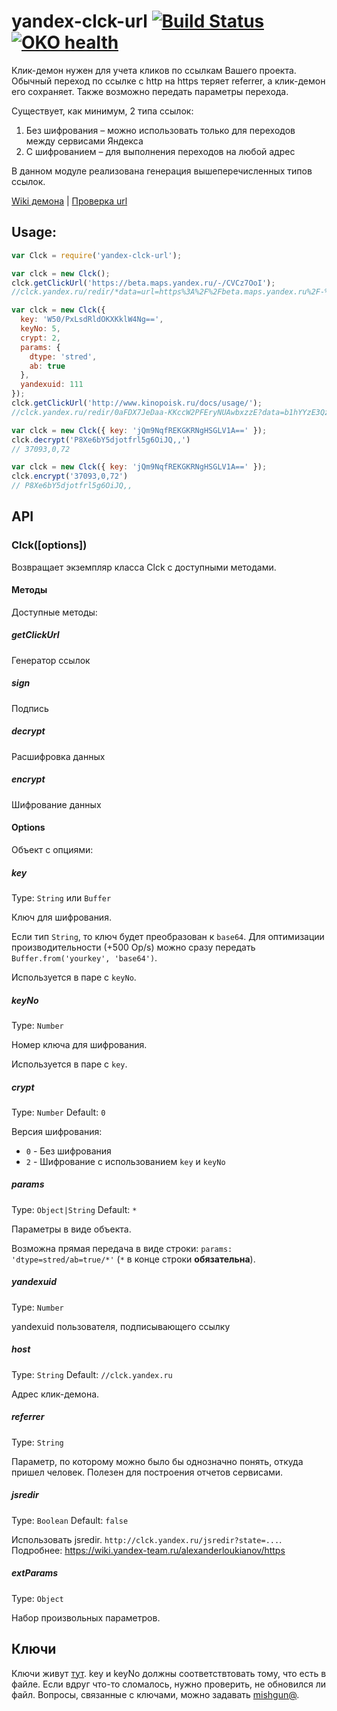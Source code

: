 # yandex-clck-url [![Build Status](http://drone-beta.haze.yandex.net/api/badges/project-stub/yandex-clck-url/status.svg)](http://drone-beta.haze.yandex.net/project-stub/yandex-clck-url) [![OKO health](https://oko.yandex-team.ru/badges/repo.svg?repoName=frontend/packages/yandex-clck-url&vcs=arc)](https://oko.yandex-team.ru/repo/toolbox/yandex-clck-url)

Клик-демон нужен для учета кликов по ссылкам Вашего проекта. Обычный переход по ссылке с http на https теряет referrer, а клик-демон его сохраняет. Также возможно передать параметры перехода.

Существует, как минимум, 2 типа ссылок:

1. Без шифрования – можно использовать только для переходов между сервисами Яндекса
2. С шифрованием – для выполнения переходов на любой адрес

В данном модуле реализована генерация вышеперечисленных типов ссылок.

[Wiki демона](https://beta.wiki.yandex-team.ru/Clickdaemon/) | [Проверка url](https://weather-ci.common-ext.yandex-team.ru/clck)

## Usage:

```js
var Clck = require('yandex-clck-url');

var clck = new Clck();
clck.getClickUrl('https://beta.maps.yandex.ru/-/CVCz7OoI');
//clck.yandex.ru/redir/*data=url=https%3A%2F%2Fbeta.maps.yandex.ru%2F-%2FCVCz7OoI

var clck = new Clck({
  key: 'W50/PxLsdRldOKXKklW4Ng==',
  keyNo: 5,
  crypt: 2,
  params: {
    dtype: 'stred',
    ab: true
  },
  yandexuid: 111
});
clck.getClickUrl('http://www.kinopoisk.ru/docs/usage/');
//clck.yandex.ru/redir/0aFDX7JeDaa-KKccW2PFEryNUAwbxzzE?data=b1hYYzE3QzQ3RFNRbDFIZWxVZExDY1BRODNNTXFBeHdlQVFtUm1SS2ZPWEFacnRGNTNCQlpiMFdvazFGTnhXcEowM0E1c1VwbEtXU2RnZzk5SlprNHYzcC02U1ZNWmJCbVFJZW1EYy15ZDQ&b64e=2&sign=773a391054ecf10f7feaeb15805d7039&keyno=5

var clck = new Clck({ key: 'jQm9NqfREKGKRNgHSGLV1A==' });
clck.decrypt('P8Xe6bY5djotfrl5g6OiJQ,,')
// 37093,0,72

var clck = new Clck({ key: 'jQm9NqfREKGKRNgHSGLV1A==' });
clck.encrypt('37093,0,72')
// P8Xe6bY5djotfrl5g6OiJQ,,
```


## API

### Clck([options])

Возвращает экземпляр класса Clck с доступными методами.

#### Методы

Доступные методы:

##### getClickUrl
Генератор ссылок

##### sign
Подпись

##### decrypt
Расшифровка данных

##### encrypt
Шифрование данных

#### Options

Объект с опциями:

##### key
Type: `String` или `Buffer`

Ключ для шифрования.

Если тип `String`, то ключ будет преобразован к `base64`. Для оптимизации производительности (+500 Op/s) можно сразу передать `Buffer.from('yourkey', 'base64')`.

Используется в паре с `keyNo`.

##### keyNo
Type: `Number`

Номер ключа для шифрования.

Используется в паре с `key`.

##### crypt
Type: `Number`
Default: `0`

Версия шифрования:

 * `0` - Без шифрования
 * `2` - Шифрование с использованием `key` и `keyNo`

##### params
Type: `Object|String`
Default: `*`

Параметры в виде объекта.

Возможна прямая передача в виде строки: `params: 'dtype=stred/ab=true/*'` (`*` в конце строки __обязательна__).

##### yandexuid
Type: `Number`

yandexuid пользователя, подписывающего ссылку

##### host
Type: `String`
Default: `//clck.yandex.ru`

Адрес клик-демона.

##### referrer
Type: `String`

Параметр, по которому можно было бы однозначно понять, откуда пришел человек. Полезен для построения отчетов сервисами.

##### jsredir
Type: `Boolean`
Default: `false`

Использовать jsredir. `http://clck.yandex.ru/jsredir?state=...`. Подробнее: https://wiki.yandex-team.ru/alexanderloukianov/https

##### extParams
Type: `Object`

Набор произвольных параметров.

## Ключи
Ключи живут [тут](https://a.yandex-team.ru/arc/trunk/arcadia/serp/mobile/core/src/main/resources/resources/clickdaemon.keys.txt?rev=2099533).
key и keyNo должны соответствтовать тому, что есть в файле. Если вдруг что-то сломалось, нужно проверить, не обновился ли файл.
Вопросы, связанные с ключами, можно задавать [mishgun@](http://staff.yandex-team.ru/mishgun).
